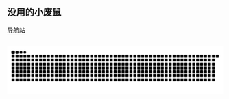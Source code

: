 ## 没用的小废鼠
[导航站](https://ymh0000123.github.io/)
##
<picture>
  <source media="(prefers-color-scheme: dark)" srcset="https://raw.githubusercontent.com/ymh0000123/ymh0000123/output/github-contribution-grid-snake-dark.svg">
  <source media="(prefers-color-scheme: light)" srcset="https://raw.githubusercontent.com/ymh0000123/ymh0000123/output/github-contribution-grid-snake.svg">
  <img alt="github contribution grid snake animation" src="https://raw.githubusercontent.com/ymh0000123/ymh0000123/output/github-contribution-grid-snake.svg">
</picture>
